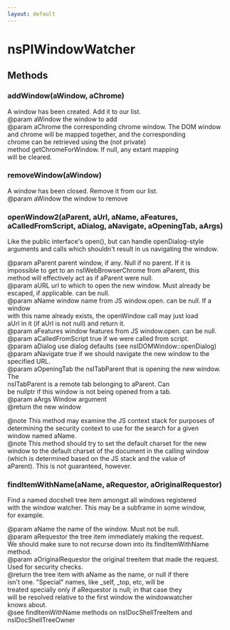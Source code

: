 ```yaml
---
layout: default
---
```


# nsPIWindowWatcher #

## Methods ##

### addWindow(aWindow, aChrome) ###
 A window has been created. Add it to our list.  
@param aWindow the window to add  
@param aChrome the corresponding chrome window. The DOM window  
and chrome will be mapped together, and the corresponding  
chrome can be retrieved using the (not private)  
method getChromeForWindow. If null, any extant mapping  
will be cleared.  
  

### removeWindow(aWindow) ###
 A window has been closed. Remove it from our list.  
@param aWindow the window to remove  
  

### openWindow2(aParent, aUrl, aName, aFeatures, aCalledFromScript, aDialog, aNavigate, aOpeningTab, aArgs) ###
 Like the public interface's open(), but can handle openDialog-style  
arguments and calls which shouldn't result in us navigating the window.  
  
@param aParent parent window, if any. Null if no parent.  If it is  
impossible to get to an nsIWebBrowserChrome from aParent, this  
method will effectively act as if aParent were null.  
@param aURL url to which to open the new window. Must already be  
escaped, if applicable. can be null.  
@param aName window name from JS window.open. can be null.  If a window  
with this name already exists, the openWindow call may just load  
aUrl in it (if aUrl is not null) and return it.  
@param aFeatures window features from JS window.open. can be null.  
@param aCalledFromScript true if we were called from script.  
@param aDialog use dialog defaults (see nsIDOMWindow::openDialog)  
@param aNavigate true if we should navigate the new window to the  
specified URL.  
@param aOpeningTab the nsITabParent that is opening the new window. The  
nsITabParent is a remote tab belonging to aParent. Can  
be nullptr if this window is not being opened from a tab.  
@param aArgs Window argument  
@return the new window  
  
@note This method may examine the JS context stack for purposes of  
determining the security context to use for the search for a given  
window named aName.  
@note This method should try to set the default charset for the new  
window to the default charset of the document in the calling window  
(which is determined based on the JS stack and the value of  
aParent).  This is not guaranteed, however.  
  

### findItemWithName(aName, aRequestor, aOriginalRequestor) ###
  
Find a named docshell tree item amongst all windows registered  
with the window watcher.  This may be a subframe in some window,  
for example.  
  
@param aName the name of the window.  Must not be null.  
@param aRequestor the tree item immediately making the request.  
       We should make sure to not recurse down into its findItemWithName  
       method.  
@param aOriginalRequestor the original treeitem that made the request.  
       Used for security checks.  
@return the tree item with aName as the name, or null if there  
        isn't one.  "Special" names, like _self, _top, etc, will be  
        treated specially only if aRequestor is null; in that case they  
        will be resolved relative to the first window the windowwatcher  
        knows about.  
@see findItemWithName methods on nsIDocShellTreeItem and  
     nsIDocShellTreeOwner  
  
